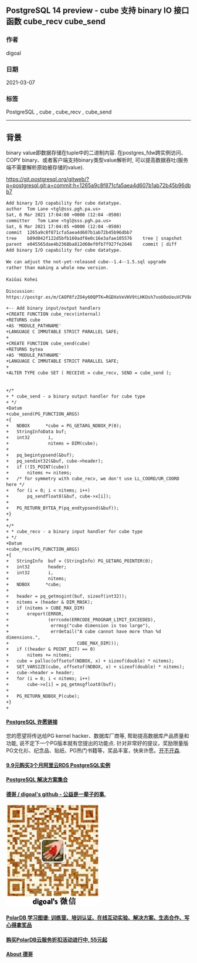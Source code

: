 ## PostgreSQL 14 preview - cube 支持 binary IO 接口函数 cube_recv cube_send  
    
### 作者    
digoal    
    
### 日期    
2021-03-07     
    
### 标签    
PostgreSQL , cube , cube_recv , cube_send    
    
----    
    
## 背景    
binary value即数据存储在tuple中的二进制内容. 在postgres_fdw跨实例访问、COPY binary、或者客户端支持binary类型value解析时, 可以提高数据吞吐(服务端不需要解析原始被存储的value).     
  
https://git.postgresql.org/gitweb/?p=postgresql.git;a=commit;h=1265a9c8f871cfa5aea4d607b1ab72b45b96dbb7  
  
```  
Add binary I/O capability for cube datatype.  
author	Tom Lane <tgl@sss.pgh.pa.us>	  
Sat, 6 Mar 2021 17:04:00 +0000 (12:04 -0500)  
committer	Tom Lane <tgl@sss.pgh.pa.us>	  
Sat, 6 Mar 2021 17:04:05 +0000 (12:04 -0500)  
commit	1265a9c8f871cfa5aea4d607b1ab72b45b96dbb7  
tree	b89d042f122d5bfb160adf8e0c16e3afae105576	tree | snapshot  
parent	e045565dae4b2368ba812d60ef0fb7f927fe2646	commit | diff  
Add binary I/O capability for cube datatype.  
  
We can adjust the not-yet-released cube--1.4--1.5.sql upgrade  
rather than making a whole new version.  
  
KaiGai Kohei  
  
Discussion: https://postgr.es/m/CAOP8fzZO4y60QPTK=RGDXeVeVHV9tLHKOsh7voUOoUouVCPV8A@mail.gmail.com  
```  
  
```  
+-- Add binary input/output handlers  
+CREATE FUNCTION cube_recv(internal)  
+RETURNS cube  
+AS 'MODULE_PATHNAME'  
+LANGUAGE C IMMUTABLE STRICT PARALLEL SAFE;  
+  
+CREATE FUNCTION cube_send(cube)  
+RETURNS bytea  
+AS 'MODULE_PATHNAME'  
+LANGUAGE C IMMUTABLE STRICT PARALLEL SAFE;  
+  
+ALTER TYPE cube SET ( RECEIVE = cube_recv, SEND = cube_send );  
  
  
+/*  
+ * cube_send - a binary output handler for cube type  
+ */  
+Datum  
+cube_send(PG_FUNCTION_ARGS)  
+{  
+   NDBOX      *cube = PG_GETARG_NDBOX_P(0);  
+   StringInfoData buf;  
+   int32       i,  
+               nitems = DIM(cube);  
+  
+   pq_begintypsend(&buf);  
+   pq_sendint32(&buf, cube->header);  
+   if (!IS_POINT(cube))  
+       nitems += nitems;  
+   /* for symmetry with cube_recv, we don't use LL_COORD/UR_COORD here */  
+   for (i = 0; i < nitems; i++)  
+       pq_sendfloat8(&buf, cube->x[i]);  
+  
+   PG_RETURN_BYTEA_P(pq_endtypsend(&buf));  
+}  
+  
+/*  
+ * cube_recv - a binary input handler for cube type  
+ */  
+Datum  
+cube_recv(PG_FUNCTION_ARGS)  
+{  
+   StringInfo  buf = (StringInfo) PG_GETARG_POINTER(0);  
+   int32       header;  
+   int32       i,  
+               nitems;  
+   NDBOX      *cube;  
+  
+   header = pq_getmsgint(buf, sizeof(int32));  
+   nitems = (header & DIM_MASK);  
+   if (nitems > CUBE_MAX_DIM)  
+       ereport(ERROR,  
+               (errcode(ERRCODE_PROGRAM_LIMIT_EXCEEDED),  
+                errmsg("cube dimension is too large"),  
+                errdetail("A cube cannot have more than %d dimensions.",  
+                          CUBE_MAX_DIM)));  
+   if ((header & POINT_BIT) == 0)  
+       nitems += nitems;  
+   cube = palloc(offsetof(NDBOX, x) + sizeof(double) * nitems);  
+   SET_VARSIZE(cube, offsetof(NDBOX, x) + sizeof(double) * nitems);  
+   cube->header = header;  
+   for (i = 0; i < nitems; i++)  
+       cube->x[i] = pq_getmsgfloat8(buf);  
+  
+   PG_RETURN_NDBOX_P(cube);  
+}  
+  
```  
    
  
#### [PostgreSQL 许愿链接](https://github.com/digoal/blog/issues/76 "269ac3d1c492e938c0191101c7238216")
您的愿望将传达给PG kernel hacker、数据库厂商等, 帮助提高数据库产品质量和功能, 说不定下一个PG版本就有您提出的功能点. 针对非常好的提议，奖励限量版PG文化衫、纪念品、贴纸、PG热门书籍等，奖品丰富，快来许愿。[开不开森](https://github.com/digoal/blog/issues/76 "269ac3d1c492e938c0191101c7238216").  
  
  
#### [9.9元购买3个月阿里云RDS PostgreSQL实例](https://www.aliyun.com/database/postgresqlactivity "57258f76c37864c6e6d23383d05714ea")
  
  
#### [PostgreSQL 解决方案集合](https://yq.aliyun.com/topic/118 "40cff096e9ed7122c512b35d8561d9c8")
  
  
#### [德哥 / digoal's github - 公益是一辈子的事.](https://github.com/digoal/blog/blob/master/README.md "22709685feb7cab07d30f30387f0a9ae")
  
  
![digoal's wechat](../pic/digoal_weixin.jpg "f7ad92eeba24523fd47a6e1a0e691b59")
  
  
#### [PolarDB 学习图谱: 训练营、培训认证、在线互动实验、解决方案、生态合作、写心得拿奖品](https://www.aliyun.com/database/openpolardb/activity "8642f60e04ed0c814bf9cb9677976bd4")
  
  
#### [购买PolarDB云服务折扣活动进行中, 55元起](https://www.aliyun.com/activity/new/polardb-yunparter?userCode=bsb3t4al "e0495c413bedacabb75ff1e880be465a")
  
  
#### [About 德哥](https://github.com/digoal/blog/blob/master/me/readme.md "a37735981e7704886ffd590565582dd0")
  

